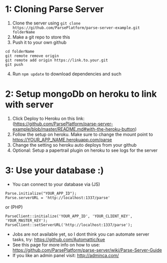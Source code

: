 1: Cloning Parse Server
=====

1. Clone the server using `git clone https://github.com/ParsePlatform/parse-server-example.git folderName`
2. Make a git repo to store this
3. Push it to your own github 
```
cd folderName
git remote remove origin
git remote add origin https://link.to.your.git
git push
```
4. Run `npm update` to download dependencies and such


2: Setup mongoDb on heroku to link with server
=====

1. Click Deploy to Heroku on this link: (https://github.com/ParsePlatform/parse-server-example/blob/master/README.md#with-the-heroku-button)
2. Follow the setup on heroku. Make sure to change the mount point to https://YOUR_APP_NAME.herokuapp.com/parse
3. Change the setting so heroku auto deploys from your github
4. Optional: Setup a papertrail plugin on heroku to see logs for the server

3: Use your database :)
=====

- You can connect to your database via (JS)
```
Parse.initialize("YOUR_APP_ID");
Parse.serverURL = 'http://localhost:1337/parse'
```
or (PHP)
```
ParseClient::initialize('YOUR_APP_ID', 'YOUR_CLIENT_KEY', 'YOUR_MASTER_KEY');
ParseClient::setServerURL('http://localhost:1337/parse');
```
- Jobs are not available yet, so I dont think you can automate server tasks, try: https://github.com/Automattic/kue
- See this page for more info on how to use: https://github.com/ParsePlatform/parse-server/wiki/Parse-Server-Guide
- If you like an admin panel visit: http://adminca.com/
